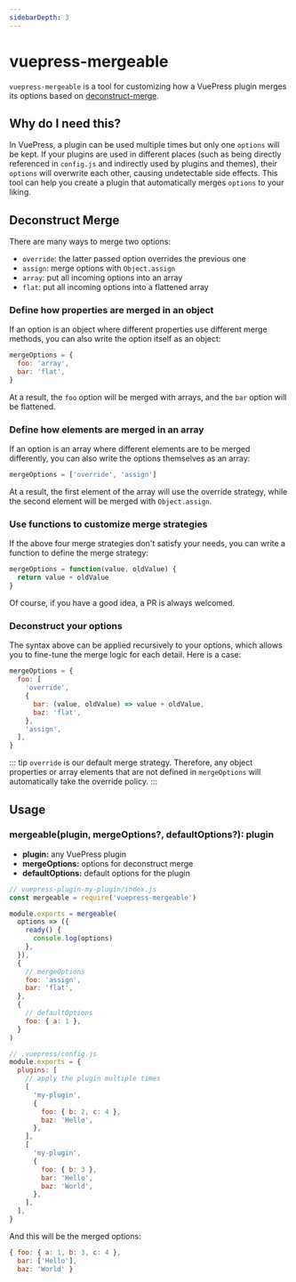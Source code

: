 ```yaml
---
sidebarDepth: 3
---
```


# vuepress-mergeable <GitHubLink repo="vuepress/vuepress-mergeable"/>

`vuepress-mergeable` is a tool for customizing how a VuePress plugin merges its options based on [deconstruct-merge](https://github.com/Shigma/deconstruct-merge).

## Why do I need this?

In VuePress, a plugin can be used multiple times but only one `options` will be kept. If your plugins are used in different places (such as being directly referenced in `config.js` and indirectly used by plugins and themes), their `options` will overwrite each other, causing undetectable side effects. This tool can help you create a plugin that automatically merges `options` to your liking.

## Deconstruct Merge

There are many ways to merge two options:

- `override`: the latter passed option overrides the previous one
- `assign`: merge options with `Object.assign`
- `array`: put all incoming options into an array
- `flat`: put all incoming options into a flattened array

### Define how properties are merged in an object

If an option is an object where different properties use different merge methods, you can also write the option itself as an object:

```js
mergeOptions = {
  foo: 'array',
  bar: 'flat',
}
```

At a result, the `foo` option will be merged with arrays, and the `bar` option will be flattened.

### Define how elements are merged in an array

If an option is an array where different elements are to be merged differently, you can also write the options themselves as an array:

```js
mergeOptions = ['override', 'assign']
```

At a result, the first element of the array will use the override strategy, while the second element will be merged with `Object.assign`.

### Use functions to customize merge strategies

If the above four merge strategies don't satisfy your needs, you can write a function to define the merge strategy:

```js
mergeOptions = function(value, oldValue) {
  return value + oldValue
}
```

Of course, if you have a good idea, a PR is always welcomed.

### Deconstruct your options

The syntax above can be applied recursively to your options, which allows you to fine-tune the merge logic for each detail. Here is a case:

```js
mergeOptions = {
  foo: [
    'override',
    {
      bar: (value, oldValue) => value + oldValue,
      baz: 'flat',
    },
    'assign',
  ],
}
```

::: tip
`override` is our default merge strategy. Therefore, any object properties or array elements that are not defined in `mergeOptions` will automatically take the override policy.
:::

## Usage

### mergeable(plugin, mergeOptions?, defaultOptions?): plugin

- **plugin:** any VuePress plugin
- **mergeOptions:** options for deconstruct merge
- **defaultOptions:** default options for the plugin

```js
// vuepress-plugin-my-plugin/index.js
const mergeable = require('vuepress-mergeable')

module.exports = mergeable(
  options => ({
    ready() {
      console.log(options)
    },
  }),
  {
    // mergeOptions
    foo: 'assign',
    bar: 'flat',
  },
  {
    // defaultOptions
    foo: { a: 1 },
  }
)
```

```js
// .vuepress/config.js
module.exports = {
  plugins: [
    // apply the plugin multiple times
    [
      'my-plugin',
      {
        foo: { b: 2, c: 4 },
        baz: 'Hello',
      },
    ],
    [
      'my-plugin',
      {
        foo: { b: 3 },
        bar: 'Hello',
        baz: 'World',
      },
    ],
  ],
}
```

And this will be the merged options:

```js
{ foo: { a: 1, b: 3, c: 4 },
  bar: ['Hello'],
  baz: 'World' }
```
